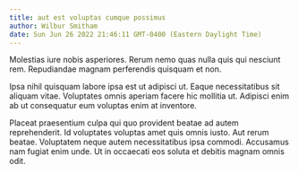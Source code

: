 ```yaml
---
title: aut est voluptas cumque possimus
author: Wilbur Smitham
date: Sun Jun 26 2022 21:46:11 GMT-0400 (Eastern Daylight Time)
---
```

Molestias iure nobis asperiores. Rerum nemo quas nulla quis qui nesciunt rem. Repudiandae magnam perferendis quisquam et non.

 Ipsa nihil quisquam labore ipsa est ut adipisci ut. Eaque necessitatibus sit aliquam vitae. Voluptates omnis aperiam facere hic mollitia ut. Adipisci enim ab ut consequatur eum voluptas enim at inventore.

 Placeat praesentium culpa qui quo provident beatae ad autem reprehenderit. Id voluptates voluptas amet quis omnis iusto. Aut rerum beatae. Voluptatem neque autem necessitatibus ipsa commodi. Accusamus nam fugiat enim unde. Ut in occaecati eos soluta et debitis magnam omnis odit.